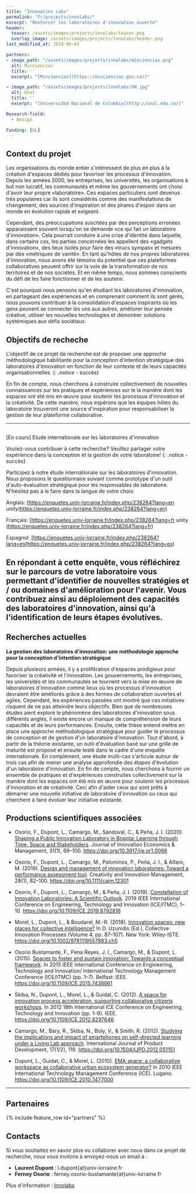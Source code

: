 ```yaml
---
title: "Innovation Labs"
permalink: "fr/projects/innolabs/"
excerpt: "Renforcer les laboratoires d'innovation ouverte"
header:
  teaser: /assets/images/projects/innolabs/teaser.png
  overlay_image: /assets/images/projects/innolabs/header.png  
last_modified_at: 2019-06-03

partners:
- image_path: "/assets/images/projects/innolabs/minciencias.png"
  alt: Minciencias
  title: ''
  excerpt: "[Minciencias](https://minciencias.gov.co/)"

- image_path: "/assets/images/projects/innolabs/UN.jpg"
  alt: Unal
  title: ''
  excerpt: "[Universidad Nacional de Colombia](http://unal.edu.co/)"

Research-field:
  - Design

Funding: [UL]
---
```


## Context du projet

Les organisations du monde entier s'intéressent de plus en plus à la création d'espaces dédiés pour favoriser les processus d'innovation. Depuis les années 2000, les entreprises, les universités, les organisations à but non lucratif, les communautés et même les gouvernements ont choisi d'avoir leur propre «laboratoire». Ces espaces particuliers sont devenus très populaires car ils sont considérés comme des manifestations de changement, des sources d'inspiration et des phares d'espoir dans un monde en évolution rapide et exigeant.

Cependant, des préoccupations suscitées par des perceptions erronées apparaissent souvent lorsqu'on se demande «ce qui fait un laboratoire d'innovation». Cela pourrait conduire à une crise d'identité dans laquelle, dans certains cas, les parties concernées les appellent des «gadgets d'innovation», des lieux isolés pour faire des «trucs sympas» et mesurés par des «métriques de vanité». En tant qu'hôtes de nos propres laboratoires d'innovation, nous avons été témoins du potentiel que ces plateformes collaboratives peuvent offrir sur la voie de la transformation de nos territoires et de nos sociétés. Et en même temps, nous sommes conscients du défi de les faire fonctionner et de les soutenir.

C'est pourquoi nous pensons qu'en étudiant les laboratoires d'innovation, en partageant des expériences et en comprenant comment ils sont gérés, nous pouvons contribuer à la consolidation d'espaces inspirants où les gens peuvent se connecter les uns aux autres, améliorer leur pensée créative, utiliser les nouvelles technologies et démontrer solutions systémiques aux défis sociétaux.


## Objectifs de recheche


L'objectif de ce projet de recherche est de proposer une approche méthodologique habilitante pour la conception d'intention stratégique des laboratoires d'innovation en fonction de leur contexte et de leurs capacités organisationnelles.
{: .notice - succès}

En fin de compte, nous cherchons à construire collectivement de nouvelles connaissances sur les pratiques et expériences sur le
la manière dont les espaces ont été mis en œuvre pour soutenir les processus d'innovation et
la créativité. De cette manière, nous espérons que les équipes hôtes du laboratoire trouveront une source d'inspiration pour
responsabiliser la gestion de leur plateforme collaborative.

---

## 
[En cours] Etude internationale sur les laboratoires d'innovation

Voulez-vous contribuer à cette recherche? Veuillez partager votre expérience dans la conception et la gestion de votre laboratoire!
{: .notice - succès}

Participez à notre étude internationale sur les laboratoires d'innovation. Nous proposons le questionnaire suivant comme prototype d'un outil d'auto-évaluation stratégique pour les responsables de laboratoire. N'hésitez pas à le faire dans la langue de votre choix:

Anglais: [https://enquetes.univ-lorraine.fr/index.php/238264?lang=en unity(https://enquetes.univ-lorraine.fr/index.php/238264?lang=en)

Français: [https://enquetes.univ-lorraine.fr/index.php/238264?lang=fr unity (https://enquetes.univ-lorraine.fr/index.php/238264?lang=fr)

Espagnol: [https://enquetes.univ-lorraine.fr/index.php/238264?lang=es[https://enquetes.univ-lorraine.fr/index.php/238264?lang=es)


En répondant à cette enquête, vous réfléchirez sur le parcours de votre laboratoire vous permettant d'identifier de nouvelles stratégies et / ou domaines d'amélioration pour l'avenir. Vous contribuez ainsi au déploiement des capacités des laboratoires d'innovation, ainsi qu'à l'identification de leurs étapes évolutives.
---

## Recherches actuelles

**La gestion des laboratoires d'innovation: une méthodologie
approche pour la conception d'intention stratégique**

Depuis plusieurs années, il y a prolifération d'espaces prodigieux pour favoriser la créativité et l'innovation. Les gouvernements, les entreprises, les universités et les communautés se tournent vers la mise en œuvre de laboratoires d'innovation comme lieux où les processus d'innovation devraient être améliorés grâce à des formes de collaboration ouvertes et agiles. Cependant, les expériences passées ont montré que ces initiatives risquent de ne pas atteindre leurs objectifs. Bien que de nombreuses études aient exploré le phénomène des laboratoires d'innovation sous différents angles, il existe encore un manque de compréhension de leurs capacités et de leurs performances. Ensuite, cette thèse entend mettre en place une approche méthodologique stratégique pour guider le processus de conception et de gestion d'un laboratoire d'innovation. Tout d'abord, à partir de la théorie existante, un outil d'évaluation basé sur une grille de maturité est proposé et ensuite testé dans le cadre d'une enquête internationale. En complément, une étude multi-cas s'articule autour de trois cas afin de mener une analyse approfondie des étapes d'évolution d'un laboratoire d'innovation. En fin de compte, nous cherchons à fournir un ensemble de pratiques et d'expériences construites collectivement sur la manière dont les espaces ont été mis en œuvre pour soutenir les processus d'innovation et de créativité. Ceci afin d'aider ceux qui sont prêts à démarrer une nouvelle initiative de laboratoire d'innovation ou ceux qui cherchent à faire évoluer leur initiative existante.


## Productions scientifiques associées

- Osorio, F., Dupont, L., Camargo, M., Sandoval, C., & Peña, J. I. (2020). [Shaping a Public Innovation Laboratory in Bogota: Learning through Time, Space and Stakeholders](https://doi.org/10.3917/jie.pr1.0066). Journal of Innovation Economics & Management, 31(1), 69–100. https://doi.org/10.3917/jie.pr1.0066

- Osorio, F., Dupont, L., Camargo, M., Palominos, P., Peña, J. I., & Alfaro, M. (2019). [Design and management of innovation laboratories: Toward a performance assessment tool](https://doi.org/10.1111/caim.12301). Creativity and Innovation Management, 28(1), 82–100. https://doi.org/10.1111/caim.12301

- Osorio, F., Dupont, L., Camargo, M., & Peña, J. I. (2019). [Constellation of Innovation Laboratories: A Scientific Outlook](https://doi.org/10.1109/ICE.2019.8792816). 2019 IEEE International Conference on Engineering, Technology and Innovation (ICE/ITMC), 1–10. https://doi.org/10.1109/ICE.2019.8792816

- Morel, L., Dupont, L., & Boudarel, M.-R. (2018). [Innovation spaces: new places for collective intelligence?](https://doi.org/10.1002/9781119557883.ch5) In D. Uzunidis (Ed.), Collective Innovation Processes (Volume 4, pp. 87–107).
New York: Wiley-ISTE. https://doi.org/10.1002/9781119557883.ch5

- Osorio Bustamante, F., Pena Reyes, J. I., Camargo, M., & Dupont, L. (2015). [Spaces to foster and sustain innovation: Towards a conceptual framework](https://doi.org/10.1109/ICE.2015.7438661). In 2015 IEEE International Conference on Engineering, Technology and Innovation/ International Technology Management Conference (ICE/ITMC) (pp. 1–7).
Belfast: IEEE. https://doi.org/10.1109/ICE.2015.7438661

- Skiba, N., Dupont, L., Morel, L., & Guidat, C. (2012). [A space for innovation process acceleration, supporting collaborative citizens workshops](https://doi.org/10.1109/ICE.2012.6297646). In 2012 18th International ICE Conference on
Engineering, Technology and Innovation (pp. 1–9). IEEE. https://doi.org/10.1109/ICE.2012.6297646

- Camargo, M., Bary, R., Skiba, N., Boly, V., & Smith, R. (2012). [Studying the implications and impact of smartphones on self-directed learning under a Living Lab approach](https://doi.org/10.1504/IJPD.2012.051151). International Journal of Product Development, 17(1/2), 119. https://doi.org/10.1504/IJPD.2012.051151

- Dupont, L., Guidat, C., & Morel, L. (2010). [EMA space: a collaborative workspace as collaborative urban ecosystem generator?](https://doi.org/10.1109/ICE.2010.7477000) In 2010 IEEE International Technology Management Conference (ICE). Lugano. https://doi.org/10.1109/ICE.2010.7477000


---

## Partenaires 

{% include feature_row id="partners" %}



## Contacts

Si vous souhaitez en savoir plus ou collaborer avec nous dans ce projet de recherche, nous vous invitons à
envoyez-nous un email à :


- **Laurent Dupont** : l.dupont{at}univ-lorraine.fr
- **Ferney Osorio** : ferney.osorio-bustamante{at}univ-lorraine.fr

Plus d'information : [Innolabs](https://sway.office.com/zdkWdXYz14TsEXQz?ref=Link)
